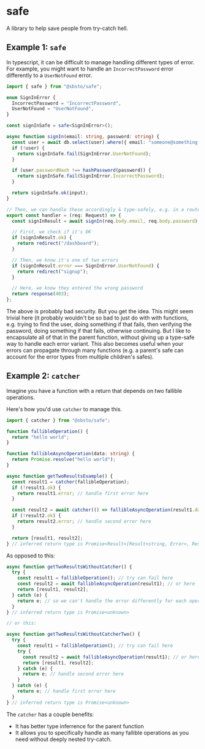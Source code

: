 # safe 

A library to help save people from try-catch hell. 

## Example 1: `safe`

In typescript, it can be difficult to manage handling different types of error. For example, you might want to handle an `IncorrectPassword` error differently to a `UserNotFound` error. 

```ts
import { safe } from "@sbsto/safe";

enum SignInError {
  IncorrectPassword = "IncorrectPassword",
  UserNotFound = "UserNotFound",
}

const signInSafe = safe<SignInError>();

async function signIn(email: string, password: string) {
  const user = await db.select(user).where({ email: "someone@something.com" });
  if (!user) {
    return signInSafe.fail(SignInError.UserNotFound);
  }

  if (user.passwordHash !== hashPassword(password)) {
    return signInSafe.fail(SignInError.IncorrectPassword);
  }

  return signInSafe.ok(input);
}

// Then, we can handle these accordingly & type-safely, e.g. in a route handler
export const handler = (req: Request) => {
  const signInResult = await signIn(req.body.email, req.body.password);

  // First, we check if it's OK
  if (signInResult.ok) {
    return redirect("/dashboard");
  }

  // Then, we know it's one of two errors
  if (signInResult.error === SignInError.UserNotFound) {
    return redirect("signup");
  }

  // Here, we know they entered the wrong password
  return response(403);
};
```

The above is probably bad security. But you get the idea. This might seem trivial here (it probably wouldn't be so bad to just do with with functions, e.g. trying to find the user, doing something if that fails, then verifying the password, doing something if that fails, otherwise continuing. But I like to encapsulate all of that in the parent function, without giving up a type-safe way to handle each error variant. This also becomes useful when your errors can propagate through many functions (e.g. a parent's safe can account for the error types from multiple children's safes). 

## Example 2: `catcher`

Imagine you have a function with a return that depends on two fallible operations.

Here's how you'd use `catcher` to manage this.

```ts
import { catcher } from "@sbsto/safe";

function fallibleOperation() {
  return "hello world";
}

function fallibleAsyncOperation(data: string) {
  return Promise.resolve("hello world");
}

async function getTwoResultsExample() {
  const result1 = catcher(fallibleOperation);
  if (!result1.ok) {
    return result1.error; // handle first error here
  }

  const result2 = await catcher(() => fallibleAsyncOperation(result1.data));
  if (!result2.ok) {
    return result2.error; // handle second error here
  }

  return [result1, result2];
} // inferred return type is Promise<Result<[Result<string, Error>, Result<string, Error>], Error>>
```

As opposed to this:
```ts
async function getTwoResultsWithoutCatcher() {
  try {
    const result1 = fallibleOperation(); // try can fail here
    const result2 = await fallibleAsyncOperation(result1); // or here
    return [result1, result2];
  } catch (e) {
    return e; // so we can't handle the error differently for each operation
  }
} // inferred return type is Promise<unknown>

// or this:

async function getTwoResultsWithoutCatcherTwo() {
  try {
    const result1 = fallibleOperation(); // try can fail here
    try {
      const result2 = await fallibleAsyncOperation(result1); // or here
      return [result1, result2];
    } catch (e) {
      return e; // handle second error here
    }
  } catch (e) {
    return e; // handle first error here
  }
} // inferred return type is Promise<unknown>
```

The `catcher` has a couple benefits:
* It has better type inferrence for the parent function
* It allows you to specifically handle as many fallible operations as you need without deeply nested try-catch.  
